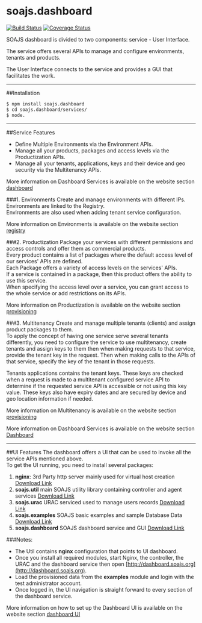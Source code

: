 # soajs.dashboard
[![Build Status](https://travis-ci.org/soajs/soajs.dashboard.svg?branch=master)](https://travis-ci.org/soajs/soajs.dashboard)
[![Coverage Status](https://coveralls.io/repos/soajs/soajs.dashboard/badge.png)](https://coveralls.io/r/soajs/soajs.dashboard)

SOAJS dashboard is divided to two components: service - User Interface.

The service offers several APIs to manage and configure environments, tenants and products.

The User Interface connects to the service and provides a GUI that facilitates the work.

---

##Installation

```sh
$ npm install soajs.dashboard
$ cd soajs.dashboard/services/
$ node.
```

---

##Service Features
* Define Multiple Environments via the Environment APIs.
* Manage all your products, packages and access levels via the Productization APIs.
* Manage all your tenants, applications, keys and their device and geo security via the Multitenancy APIs.

More information on Dashboard Services is available on the website section [dashboard](http://www.soajs.org/#/documentation/dashboard-services)

###1. Environments
Create and manage environments with different IPs.<br>
Environments are linked to the Registry.<br>
Environments are also used when adding tenant service configuration.

More information on Environments is available on the website section [registry](http://www.soajs.org/#/documentation/registry)

###2. Productization
Package your services with different permissions and access controls and offer them as commercial products.<br>
Every product contains a list of packages where the default access level of our services' APIs are defined.<br>
Each Package offers a variety of access levels on the services' APIs.<br>
If a service is contained in a package, then this product offers the ability to use this service.<br>
When specifying the access level over a service, you can grant access to the whole service or add restrictions on its APIs.

More information on Productization is available on the website section [provisioning](http://www.soajs.org/#/documentation/provisioning)

###3. Multitenancy
Create and manage multiple tenants (clients) and assign product packages to them.<br>
To apply the concept of having one service serve several tenants differently, you need to configure the service to use multitenancy, create tenants and assign keys to them then when making requests to that service, provide the tenant key in the request.
Then when making calls to the APIs of that service, specify the key of the tenant in those requests.

Tenants applications contains the tenant keys. These keys are checked when a request is made to a multitenant configured service API to determine if the requested service API is accessible or not using this key value. These keys also have expiry dates and are secured by device and geo location information if needed.

More information on Multitenancy is available on the website section [provisioning](http://www.soajs.org/#/documentation/provisioning)

More information on Dashboard Services is available on the website section [Dashboard](http://www.soajs.org/#/documentation/dashboard-services)

---

##UI Features
The dashboard offers a UI that can be used to invoke all the service APIs mentioned above.<br>
To get the UI running, you need to install several packages:

1. **nginx**: 3rd Party http server mainly used for virtual host creation [Download Link](http://nginx.org)
2. **soajs.util** main SOAJS utility library containing controller and agent services [Download Link](https://www.npmjs.com/package/soajs.util)
3. **soajs.urac** URAC serviced used to manage users records [Download Link](https://www.npmjs.com/package/soajs.urac)
4. **soajs.examples** SOAJS basic examples and sample Database Data [Download Link](https://www.npmjs.com/package/soajs.examples)
5. **soajs.dashboard** SOAJS dashboard service and GUI [Download Link](https://www.npmjs.com/package/soajs.dashboard)

###Notes:

* The Util contains **nginx** configuration that points to UI dashboard.
* Once you install all required modules, start Nginx, the controller, the URAC and the dashboard service then open [http://dashboard.soajs.org](http://dashboard.soajs.org).
* Load the provisioned data from the **examples** module and login with the test administrator account.
* Once logged in, the UI navigation is straight forward to every section of the dashboard service.

More information on how to set up the Dashboard UI is available on the website section [dashboard UI](http://www.soajs.org/#/documentation/dashboard-setup)